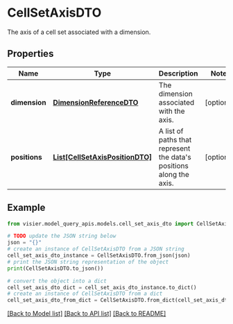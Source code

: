 # CellSetAxisDTO

The axis of a cell set associated with a dimension.

## Properties

Name | Type | Description | Notes
------------ | ------------- | ------------- | -------------
**dimension** | [**DimensionReferenceDTO**](DimensionReferenceDTO.md) | The dimension associated with the axis. | [optional] 
**positions** | [**List[CellSetAxisPositionDTO]**](CellSetAxisPositionDTO.md) | A list of paths that represent the data&#39;s positions along the axis. | [optional] 

## Example

```python
from visier.model_query_apis.models.cell_set_axis_dto import CellSetAxisDTO

# TODO update the JSON string below
json = "{}"
# create an instance of CellSetAxisDTO from a JSON string
cell_set_axis_dto_instance = CellSetAxisDTO.from_json(json)
# print the JSON string representation of the object
print(CellSetAxisDTO.to_json())

# convert the object into a dict
cell_set_axis_dto_dict = cell_set_axis_dto_instance.to_dict()
# create an instance of CellSetAxisDTO from a dict
cell_set_axis_dto_from_dict = CellSetAxisDTO.from_dict(cell_set_axis_dto_dict)
```
[[Back to Model list]](../README.md#documentation-for-models) [[Back to API list]](../README.md#documentation-for-api-endpoints) [[Back to README]](../README.md)



